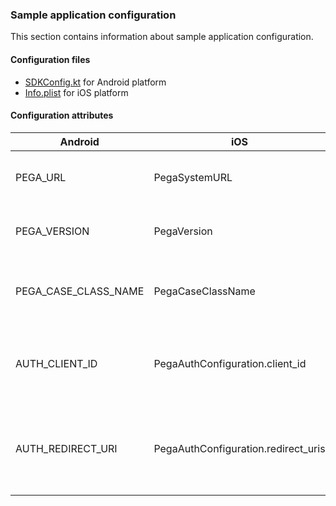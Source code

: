 ### Sample application configuration

This section contains information about sample application configuration. 

#### Configuration files

- [SDKConfig.kt](../android/app/src/main/java/com/pega/mobile/constellation/sample/SDKConfig.kt) for Android platform
- [Info.plist](../ios/SampleApp/SampleNativeSwiftApp/Info.plist) for iOS platform


#### Configuration attributes

| Android              | iOS                                 | Description                                                    | Default value                                         |
| -------------------- | ----------------------------------- | -------------------------------------------------------------- | ----------------------------------------------------- |
| PEGA_URL             | PegaSystemURL                       | URL to Pega Platform server                                    | https://insert-url-here.example/prweb                 |
| PEGA_VERSION         | PegaVersion                         | Version of Pega Platform server                                | 8.24.1                                                |
| PEGA_CASE_CLASS_NAME | PegaCaseClassName                   | Name of the case type class to be created                      | DIXL-MediaCo-Work-NewService                          |
| AUTH_CLIENT_ID       | PegaAuthConfiguration.client_id     | Client ID associated with the OAuth 2.0 client registration    | 25795373220702300272                                  |
| AUTH_REDIRECT_URI    | PegaAuthConfiguration.redirect_uris | Redirect URI associated with the OAuth 2.0 client registration | com.pega.mobile.constellation.sample://redirect       |
